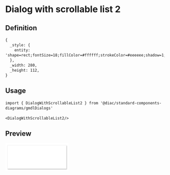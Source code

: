 # Dialog with scrollable list 2

## Definition

```
{
  _style: { 
    entity: 'shape=rect;fontSize=18;fillColor=#ffffff;strokeColor=#eeeeee;shadow=1;fontSize=17;fontColor=#666666;align=left;spacing=16;align=left;verticalAlign=top;whiteSpace=wrap;html=1;',
  },
  _width: 280,
  _height: 112,
}
```

## Usage

```
import { DialogWithScrollableList2 } from '@diac/standard-components-diagrams/gmdlDialogs'

<DialogWithScrollableList2/>
```

## Preview

<img src="./dialog-with-scrollable-list-2.png" width="200"/>
